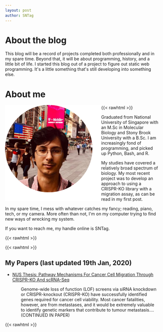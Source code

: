 ```yaml
---
layout: post
author: SNTag
---
```


# About the blog

This blog will be a record of projects completed both professionally and in my spare time.  Beyond that, it will be about programming, history, and a little bit of life.  I started this blog out of a project to figure out static web programming.  It's a little something that's still developing into something else.

# About me

{{< rawhtml >}}
<IMG align="left" SRC="./profile.png" ALT="my profile" width="315">
<p>
Graduated from National University of Singapore with an M.Sc in Molecular Biology and Stony Brook University with a B.Sc.  I am increasingly fond of programming, and picked up Python, Bash, and R.
</p>

<p>
My studies have covered a relatively broad spectrum of biology.  My most recent project was to develop an approach to using a CRISPR-KO library with a migration assay, as can be read in my first post.
</p>

<p>
In my spare time, I mess with whatever catches my fancy; reading, piano, tech, or my camera.  More often than not, I'm on my computer trying to find new ways of wrecking my system.
</p>

<p>
If you want to reach me, my handle online is SNTag.
</p>
{{< rawhtml >}}

{{< rawhtml >}}
<p>
    <h2>My Papers (last updated 19th Jan, 2020)</h2>
<ul style="list-style-type:disc;">
    <li><a href="https://scholarbank.nus.edu.sg/handle/10635/162732">NUS Thesis: Pathway Mechanisms For Cancer Cell Migration Through CRISPR-KO And scRNA-Seq</a></li>
	<p style="margin-left:2em;">
	Genome-wide loss of function (LOF) screens via siRNA knockdown or CRISPR-knockout (CRISPR-KO) have successfully identified genes required for cancer cell viability. Most cancer fatalities, however, are from metastases, and it would be extremely valuable to identify genetic markers that contribute to tumour metastasis.... (CONTINUED IN PAPER)
	</p>
</ul>
</p>
{{< rawhtml >}}
